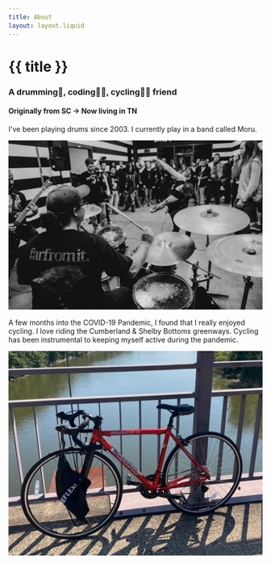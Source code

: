 ```yaml
---
title: About
layout: layout.liquid
---
```


# {{ title }}

### A drumming🥁, coding👨‍💻, cycling🚴‍♂️ friend
#### Originally from SC -> Now living in TN

I've been playing drums since 2003. I currently play in a band called Moru.

![Show at Insanity Skate Park](images/drumming.jpg)

A few months into the COVID-19 Pandemic, I found that I really enjoyed cycling. I love riding the Cumberland & Shelby Bottoms greenways. Cycling has been instrumental to keeping myself active during the pandemic.

![Bike on the Two Rivers Bridge](images/cycling.jpg)